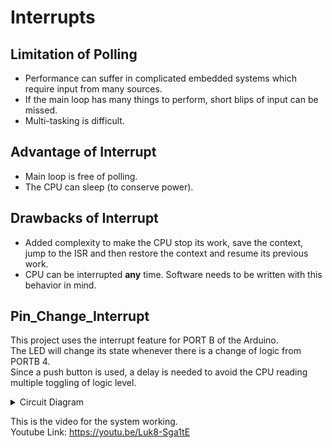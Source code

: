 
# Interrupts

## Limitation of Polling

- Performance can suffer in complicated embedded systems which require input from many sources.
- If the main loop has many things to perform, short blips of input can be missed.
- Multi-tasking is difficult.

## Advantage of Interrupt

- Main loop is free of polling.
- The CPU can sleep (to conserve power).

## Drawbacks of Interrupt

- Added complexity to make the CPU stop its work, save the context, jump to the ISR and then restore the context and resume its previous work.
- CPU can be interrupted **any** time. Software needs to be written with this behavior in mind.

## Pin_Change_Interrupt

This project uses the interrupt feature for PORT B of the Arduino.  
The LED will change its state whenever there is a change of logic from PORTB 4.  
Since a push button is used, a delay is needed to avoid the CPU reading multiple toggling of logic level.  

<details>
  <summary>Circuit Diagram</summary>
  ![Circuit Diagram](./CircuitDiagram.png)
</details>  
  
This is the video for the system working.  
Youtube Link: https://youtu.be/Luk8-Sga1tE
